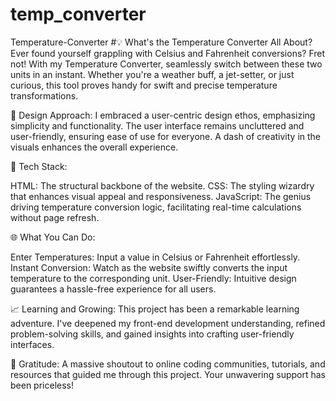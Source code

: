 # temp_converter

Temperature-Converter
#💡 What's the Temperature Converter All About?
Ever found yourself grappling with Celsius and Fahrenheit conversions? Fret not! With my Temperature Converter, seamlessly switch between these two units in an instant. Whether you're a weather buff, a jet-setter, or just curious, this tool proves handy for swift and precise temperature transformations.

🎨 Design Approach:
I embraced a user-centric design ethos, emphasizing simplicity and functionality. The user interface remains uncluttered and user-friendly, ensuring ease of use for everyone. A dash of creativity in the visuals enhances the overall experience.

🧰 Tech Stack:

HTML: The structural backbone of the website.
CSS: The styling wizardry that enhances visual appeal and responsiveness.
JavaScript: The genius driving temperature conversion logic, facilitating real-time calculations without page refresh.

🌐 What You Can Do:

Enter Temperatures: Input a value in Celsius or Fahrenheit effortlessly.
Instant Conversion: Watch as the website swiftly converts the input temperature to the corresponding unit.
User-Friendly: Intuitive design guarantees a hassle-free experience for all users.

📈 Learning and Growing:
This project has been a remarkable learning adventure. I've deepened my front-end development understanding, refined problem-solving skills, and gained insights into crafting user-friendly interfaces.

🙏 Gratitude:
A massive shoutout to online coding communities, tutorials, and resources that guided me through this project. Your unwavering support has been priceless!
